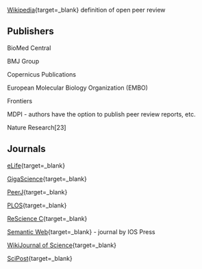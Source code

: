 
[Wikipedia](https://en.wikipedia.org/wiki/Open_peer_review){target=_blank} definition of open peer review

## Publishers

BioMed Central

BMJ Group

Copernicus Publications

European Molecular Biology Organization (EMBO)

Frontiers

MDPI - authors have the option to publish peer review reports, etc.

Nature Research[23]

## Journals

[eLife](https://elifesciences.org/){target=_blank}

[GigaScience](https://academic.oup.com/gigascience){target=_blank}

[PeerJ](https://peerj.com/){target=_blank}

[PLOS](https://plos.org/resource/open-peer-review/){target=_blank}

[ReScience C](https://rescience.github.io/){target=_blank}

[Semantic Web](http://www.semantic-web-journal.net/){target=_blank} - journal by IOS Press

[WikiJournal of Science](https://en.wikiversity.org/wiki/WikiJournal_of_Science){target=_blank}

[SciPost](https://scipost.org/){target=_blank}


